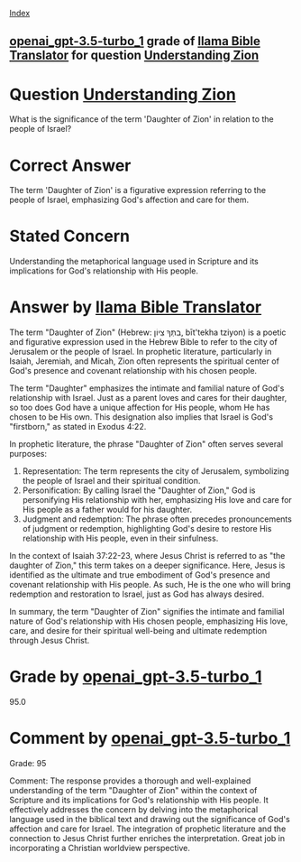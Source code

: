 
[Index](../../../../index.md)
## [openai_gpt-3.5-turbo_1](../../../grading_models/openai_gpt-3.5-turbo_1.md) grade of [llama Bible Translator](../../../answering_models/llama_Bible_Translator.md) for question [Understanding Zion](../../../questions/Understanding_Zion.md)

# Question [Understanding Zion](../../../questions/Understanding_Zion.md)
What is the significance of the term 'Daughter of Zion' in relation to the people of Israel?

# Correct Answer
The term 'Daughter of Zion' is a figurative expression referring to the people of Israel, emphasizing God's affection and care for them.

# Stated Concern
Understanding the metaphorical language used in Scripture and its implications for God's relationship with His people.

# Answer by [llama Bible Translator](../../../answering_models/llama_Bible_Translator.md)
The term "Daughter of Zion" (Hebrew: בִתְּךָ צִיוֹן, bīt'tekha tziyon) is a poetic and figurative expression used in the Hebrew Bible to refer to the city of Jerusalem or the people of Israel. In prophetic literature, particularly in Isaiah, Jeremiah, and Micah, Zion often represents the spiritual center of God's presence and covenant relationship with his chosen people.

The term "Daughter" emphasizes the intimate and familial nature of God's relationship with Israel. Just as a parent loves and cares for their daughter, so too does God have a unique affection for His people, whom He has chosen to be His own. This designation also implies that Israel is God's "firstborn," as stated in Exodus 4:22.

In prophetic literature, the phrase "Daughter of Zion" often serves several purposes:

1. Representation: The term represents the city of Jerusalem, symbolizing the people of Israel and their spiritual condition.
2. Personification: By calling Israel the "Daughter of Zion," God is personifying His relationship with her, emphasizing His love and care for His people as a father would for his daughter.
3. Judgment and redemption: The phrase often precedes pronouncements of judgment or redemption, highlighting God's desire to restore His relationship with His people, even in their sinfulness.

In the context of Isaiah 37:22-23, where Jesus Christ is referred to as "the daughter of Zion," this term takes on a deeper significance. Here, Jesus is identified as the ultimate and true embodiment of God's presence and covenant relationship with His people. As such, He is the one who will bring redemption and restoration to Israel, just as God has always desired.

In summary, the term "Daughter of Zion" signifies the intimate and familial nature of God's relationship with His chosen people, emphasizing His love, care, and desire for their spiritual well-being and ultimate redemption through Jesus Christ.

# Grade by [openai_gpt-3.5-turbo_1](../../../grading_models/openai_gpt-3.5-turbo_1.md)
95.0

# Comment by [openai_gpt-3.5-turbo_1](../../../grading_models/openai_gpt-3.5-turbo_1.md)
Grade: 95

Comment: The response provides a thorough and well-explained understanding of the term "Daughter of Zion" within the context of Scripture and its implications for God's relationship with His people. It effectively addresses the concern by delving into the metaphorical language used in the biblical text and drawing out the significance of God's affection and care for Israel. The integration of prophetic literature and the connection to Jesus Christ further enriches the interpretation. Great job in incorporating a Christian worldview perspective.
